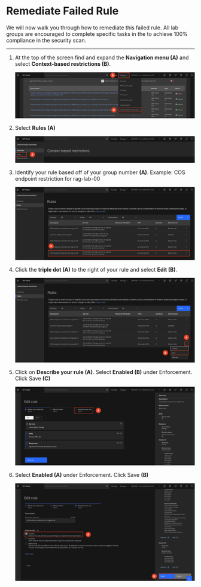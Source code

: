# Remediate Failed Rule

We will now walk you through how to remediate this failed rule. All lab groups are encouraged to complete specific tasks in the to achieve 100% compliance in the security scan.

---

1. At the top of the screen find and expand the **Navigation menu (A)** and select **Context-based restrictions (B)**.

     ![alt text](../images/2.3.1-n.png)   

2. Select **Rules (A)**

    ![alt text](../images/2.3.2-n.png)

3. Identify your rule based off of your group number **(A)**. 
    Example: COS endpoint restriction for rag-lab-00 <br>

    ![alt text](../images/2.3.3-n.png)

4. Click the **triple dot (A)** to the right of your rule and select **Edit (B)**. <br>

    ![alt text](../images/2.3.4-n.png)

5. Click on **Describe your rule (A)**. Select **Enabled (B)** under Enforcement. Click Save **(C)**

    ![alt text](../images/2.3.5-n.png)

6. Select **Enabled (A)** under Enforcement. Click Save **(B)**

    ![alt text](../images/2.3.6-n.png)